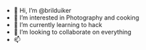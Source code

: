 - 👋 Hi, I’m @brilduiker
- 👀 I’m interested in Photography and cooking
- 🌱 I’m currently learning to hack 
- 💞️ I’m looking to collaborate on everything
- 📫 

<!---
brilduiker/brilduiker is a ✨ special ✨ repository because its `README.md` (this file) appears on your GitHub profile.
You can click the Preview link to take a look at your changes.
--->
